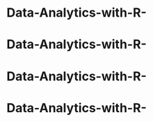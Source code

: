 # Data-Analytics-with-R-
# Data-Analytics-with-R-
# Data-Analytics-with-R-
# Data-Analytics-with-R-
